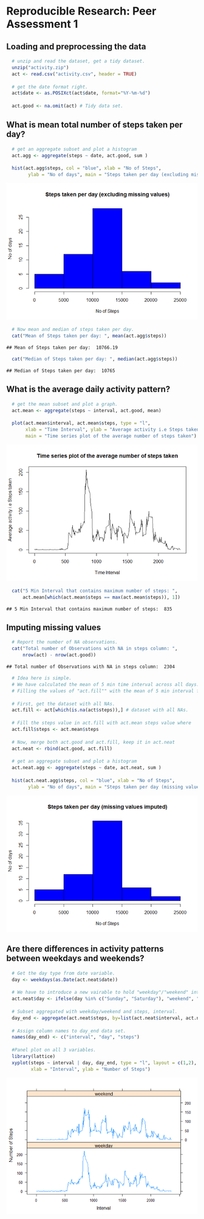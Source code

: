 # Reproducible Research: Peer Assessment 1


## Loading and preprocessing the data

```r
  # unzip and read the dataset, get a tidy dataset.
  unzip("activity.zip")
  act <- read.csv("activity.csv", header = TRUE)
  
  # get the date format right.
  act$date <- as.POSIXct(act$date, format="%Y-%m-%d")
  
  act.good <- na.omit(act) # Tidy data set.
```

## What is mean total number of steps taken per day?

```r
  # get an aggregate subset and plot a histogram
  act.agg <- aggregate(steps ~ date, act.good, sum )

  hist(act.agg$steps, col = "blue", xlab = "No of Steps",
        ylab = "No of days", main = "Steps taken per day (excluding missing values)")
```

![](PA1_template_files/figure-html/unnamed-chunk-2-1.png) 

```r
  # Now mean and median of steps taken per day.
  cat("Mean of Steps taken per day: ", mean(act.agg$steps))
```

```
## Mean of Steps taken per day:  10766.19
```

```r
  cat("Median of Steps taken per day: ", median(act.agg$steps))
```

```
## Median of Steps taken per day:  10765
```

## What is the average daily activity pattern?

```r
  # get the mean subset and plot a graph.
  act.mean <- aggregate(steps ~ interval, act.good, mean)
  
  plot(act.mean$interval, act.mean$steps, type = "l", 
       xlab = "Time Interval", ylab = "Average activity i.e Steps taken",
       main = "Time series plot of the average number of steps taken")
```

![](PA1_template_files/figure-html/unnamed-chunk-3-1.png) 

```r
  cat("5 Min Interval that contains maximum number of steps: ",
      act.mean[which(act.mean$steps == max(act.mean$steps)), 1])
```

```
## 5 Min Interval that contains maximum number of steps:  835
```

## Imputing missing values

```r
  # Report the number of NA observations.
  cat("Total number of Observations with NA in steps column: ",
      nrow(act) - nrow(act.good))
```

```
## Total number of Observations with NA in steps column:  2304
```

```r
  # Idea here is simple.
  # We have calculated the mean of 5 min time interval across all days.
  # Filling the values of "act.fill"" with the mean of 5 min interval from "act.mean"
  
  # First, get the dataset with all NAs.
  act.fill <- act[which(is.na(act$steps)),] # dataset with all NAs.
  
  # Fill the steps value in act.fill with act.mean steps value where
  act.fill$steps <- act.mean$steps
  
  # Now, merge both act.good and act.fill, keep it in act.neat
  act.neat <- rbind(act.good, act.fill)
  
  # get an aggregate subset and plot a histogram
  act.neat.agg <- aggregate(steps ~ date, act.neat, sum )

  hist(act.neat.agg$steps, col = "blue", xlab = "No of Steps",
        ylab = "No of days", main = "Steps taken per day (missing values imputed)")
```

![](PA1_template_files/figure-html/unnamed-chunk-4-1.png) 

## Are there differences in activity patterns between weekdays and weekends?

```r
  # Get the day type from date variable.
  day <- weekdays(as.Date(act.neat$date))
  
  # We have to introduce a new vairable to hold "weekday"/"weekend" into our dataset.
  act.neat$day <- ifelse(day %in% c("Sunday", "Saturday"), "weekend", "weekday")
  
  # Subset aggregated with weekday/weekend and steps, interval.
  day_end <- aggregate(act.neat$steps, by=list(act.neat$interval, act.neat$day), mean)
  
  # Assign column names to day_end data set.
  names(day_end) <- c("interval", "day", "steps")
        
  #Panel plot on all 3 variables.
  library(lattice)
  xyplot(steps ~ interval | day, day_end, type = "l", layout = c(1,2),
         xlab = "Interval", ylab = "Number of Steps")
```

![](PA1_template_files/figure-html/unnamed-chunk-5-1.png) 
